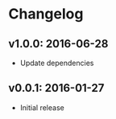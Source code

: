 # Changelog

## v1.0.0: 2016-06-28

- Update dependencies

## v0.0.1: 2016-01-27

- Initial release
